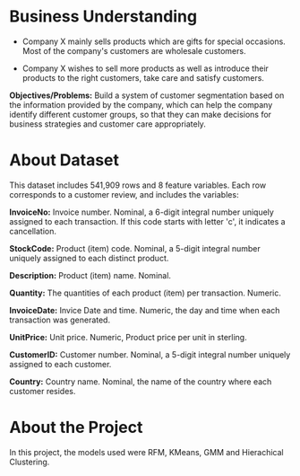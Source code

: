 # Business Understanding

- Company X mainly sells products which are gifts for special occasions. Most of the company's customers are wholesale customers.

- Company X wishes to sell more products as well as introduce their products to the right customers, take care and satisfy customers.

**Objectives/Problems:** Build a system of customer segmentation based on the information provided by the company, which can help the company identify different customer groups, so that they can make decisions for business strategies and customer care  appropriately.


# About Dataset

This dataset includes 541,909 rows and 8 feature variables. Each row corresponds to a customer review, and includes the variables:

**InvoiceNo:** Invoice number. Nominal, a 6-digit integral number uniquely assigned to each transaction. If this code starts with letter 'c', it indicates a cancellation.

**StockCode:** Product (item) code. Nominal, a 5-digit integral number uniquely assigned to each distinct product.

**Description:** Product (item) name. Nominal.

**Quantity:** The quantities of each product (item) per transaction. Numeric.

**InvoiceDate:** Invice Date and time. Numeric, the day and time when each transaction was generated.

**UnitPrice:** Unit price. Numeric, Product price per unit in sterling.

**CustomerID:** Customer number. Nominal, a 5-digit integral number uniquely assigned to each customer.

**Country:** Country name. Nominal, the name of the country where each customer resides.

# About the Project

In this project, the models used were RFM, KMeans, GMM and Hierachical Clustering.
